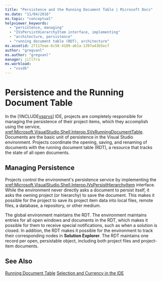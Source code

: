 ```yaml
---
title: "Persistence and the Running Document Table | Microsoft Docs"
ms.date: "11/04/2016"
ms.topic: "conceptual"
helpviewer_keywords:
  - "persistence, managing"
  - "IVsPersistHierarchyItem interface, implementing"
  - "architecture, persistence"
  - "running document table (RDT), architecture"
ms.assetid: 27117eae-6c58-4189-a61a-1397a43b5ecf
author: "gregvanl"
ms.author: "gregvanl"
manager: jillfra
ms.workload:
  - "vssdk"
---
```

# Persistence and the Running Document Table
In the [!INCLUDE[vsprvs](../../code-quality/includes/vsprvs_md.md)] IDE, projects are completely responsible for managing the persistence of their project items, which they accomplish using the service, <xref:Microsoft.VisualStudio.Shell.Interop.SVsRunningDocumentTable>. Documents are the basic unit of persistence in the Visual Studio environment. Projects coordinate the opening, saving, and renaming of documents with the running document table (RDT), a resource that tracks the state of all open documents.

## Managing Persistence
 Projects control the environment's persistence service by implementing the <xref:Microsoft.VisualStudio.Shell.Interop.IVsPersistHierarchyItem> interface. While the environment never directly asks a document to persist itself, it asks the owning project (or hierarchy) to save the document. This makes it possible for the project to save its project item data into local files, remote files, a database, a repository, or other medium.

 The global environment maintains the RDT. The environment maintains entries for all open windows and documents in the RDT, which makes it possible for them to receive special notifications, such as when a solution is closed. In addition, the RDT makes it possible for the environment to track their corresponding nodes in **Solution Explorer**. The RDT maintains one record per open, persistable object, including both project files and project-item documents.

## See Also
 [Running Document Table](../../extensibility/internals/running-document-table.md)
 [Selection and Currency in the IDE](../../extensibility/internals/selection-and-currency-in-the-ide.md)